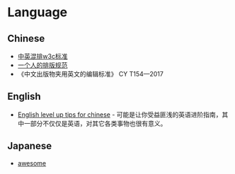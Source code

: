 # Language

## Chinese
- [中英混排w3c标准](https://github.com/byoungd/English-level-up-tips-for-Chinese)
- [一个人的排版规范](https://github.com/sparanoid/chinese-copywriting-guidelines)
- 《中文出版物夹用英文的编辑标准》 CY T154—2017

## English

- [English level up tips for chinese](https://github.com/byoungd/English-level-up-tips-for-Chinese) - 可能是让你受益匪浅的英语进阶指南，其中一部分不仅仅是英语，对其它各类事物也很有意义。

## Japanese

- [awesome](https://github.com/yudataguy/Awesome-Japanese)
